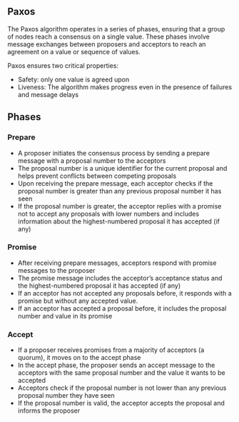 ## Paxos

The Paxos algorithm operates in a series of phases, ensuring that a group of nodes reach a consensus on a single value. These phases involve message exchanges between proposers and acceptors to reach an agreement on a value or sequence of values.

Paxos ensures two critical properties:

- Safety: only one value is agreed upon
- Liveness: The algorithm makes progress even in the presence of failures and message delays

## Phases

### Prepare

- A proposer initiates the consensus process by sending a prepare message with a proposal number to the acceptors
- The proposal number is a unique identifier for the current proposal and helps prevent conflicts between competing proposals
- Upon receiving the prepare message, each acceptor checks if the proposal number is greater than any previous proposal number it has seen
- If the proposal number is greater, the acceptor replies with a promise not to accept any proposals with lower numbers and includes information about the highest-numbered proposal it has accepted (if any)

### Promise

- After receiving prepare messages, acceptors respond with promise messages to the proposer
- The promise message includes the acceptor’s acceptance status and the highest-numbered proposal it has accepted (if any)
- If an acceptor has not accepted any proposals before, it responds with a promise but without any accepted value.
- If an acceptor has accepted a proposal before, it includes the proposal number and value in its promise

### Accept

- If a proposer receives promises from a majority of acceptors (a quorum), it moves on to the accept phase
- In the accept phase, the proposer sends an accept message to the acceptors with the same proposal number and the value it wants to be accepted
- Acceptors check if the proposal number is not lower than any previous proposal number they have seen
- If the proposal number is valid, the acceptor accepts the proposal and informs the proposer
